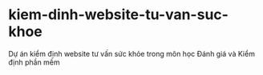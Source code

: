 # kiem-dinh-website-tu-van-suc-khoe
Dự án kiểm định website tư vấn sức khỏe trong môn học Đánh giá và Kiểm định phần mềm
